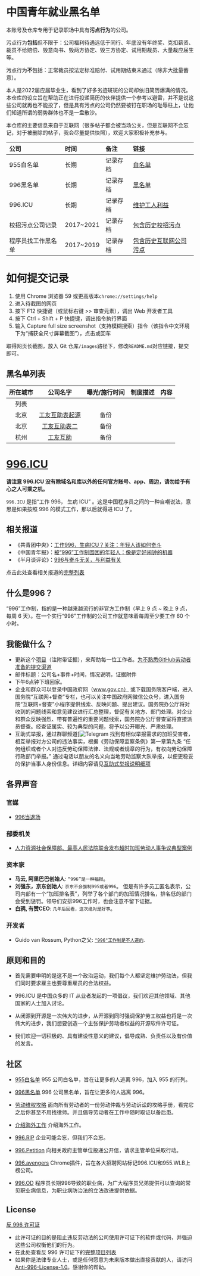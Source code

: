 # 中国青年就业黑名单

本账号及仓库专用于记录职场中具有**污点行为**的公司。

污点行为**包括**但不限于：公司福利待遇远低于同行、年底没有年终奖、克扣薪资、裁员不给赔偿、毁意向书、毁两方协定、毁三方协定、试用期裁员、大量裁应届生等。

污点行为**不**包括：正常裁员按法定标准赔付、试用期结束未通过（除非大批量蓄意）。

本人是2022届应届毕业生，看到了好多劣迹斑斑的公司却依旧简历爆满的情况。本仓库的设立旨在帮助正在进行投递简历的伙伴提供一个参考以避雷，并不是说这些公司就再也不能投了，但是具有污点的公司仍然要被钉在职场的耻辱柱上，让他们知道所谓的弱势群体也不是一盘散沙。



本仓库的主要信息来自于互联网（很多帖子都会被当场公关，但是互联网不会忘记，对于被删除的帖子，我会尽量提供快照），欢迎大家积极补充参与。

| 公司 | 时间 | 备注 | 链接 | 
| :--- | :--- | :--- | :--- |
| 955白名单 | 长期 | 记录存档 | [白名单](https://github.com/formulahendry/955.WLB) | 
| 996黑名单 | 长期 | 记录存档 | [黑名单](https://github.com/996icu/996.ICU/tree/master/blacklist) | 
| 996.ICU | 长期 | 记录存档 | [维护工人利益](https://github.com/996icu/996.ICU) | 
| 校招污点公司记录 | 2017~2021 | 记录存档 | [包含历史校招污点](https://github.com/ShameCom/ShameCom) | 
| 程序员找工作黑名单 | 2017~2019 | 记录存档 | [包含历史互联网公司污点](https://github.com/shengxinjing/programmer-job-blacklist) | 

# 如何提交记录

1. 使用 Chrome 浏览器 59 或更高版本`chrome://settings/help`
2. 进入待截图的网页
3. 按下 F12 快捷键（或鼠标右键 >> 审查元素），调出 Web 开发者工具
4. 按下 Ctrl + Shift + P 快捷键，调出指令执行界面
5. 输入 Capture full size screenshot（支持模糊搜索）指令（该指令中文环境下为“捕获全尺寸屏幕截图”），点击或回车

取得网页长截图，放入 Git 仓库`/images`路径下，修改`README.md`对应链接，提交即可。

黑名单列表
---
|所在城市|公司名字|曝光/施行时间|制度描述|内容|
|:---:|:---:|:---:|:---:|:---:|
|列表|
|北京|[工友互助表起源](https://docs.qq.com/sheet/DZEVkWkt5RUpVUVpq?tab=yn25hx&scode=)|备份|
|北京|[工友互助表二](https://docs.qq.com/sheet/DZFVsZlJRT3lnRXVj?tab=dn4yxq)|备份|
|杭州|[工友互助](https://docs.qq.com/sheet/DUm16dW5XbHdIUFhI)|备份|



[996.ICU](https://996.icu/#/zh_CN)
=======
**请注意 996.ICU 没有除域名和库以外的任何官方账号、app、周边，请勿给予有心之人可乘之机。**

`996.ICU`  是指“工作 996， 生病 ICU” 。这是中国程序员之间的一种自嘲说法，意思是如果按照 996 的模式工作，那以后就得进 ICU 了。


相关报道
---

- 《共青团中央》：[工作996，生病ICU？关注：年轻人该如何奋斗](https://mp.weixin.qq.com/s/e5qaW6ED_WUunNYG-q7frg)
- 《中国青年报》：[被“996”工作制围困的年轻人：像是定好闹钟的机器](http://zqb.cyol.com/html/2019-04/02/nw.D110000zgqnb_20190402_1-02.htm)
- 《半月谈评论》：[996与奋斗无关，与利益有关](http://www.banyuetan.org/dyp/detail/20190415/1000200033134991555306789054254821_1.html)

点击此处查看相关报道的[完整列表](https://github.com/996icu/996.ICU/blob/master/externals/news.md)


什么是996？
---

“996”工作制，指的是一种越来越流行的非官方工作制（早上 9 点 ~ 晚上 9 点，每周 6 天）。在一个实行“996”工作制的公司工作就意味着每周至少要工作 60 个小时。


我能做什么？
---
- 更新这个[项目](https://github.com/weijhao/ChinaYouthEmploymentBlacklist)（注附带证据），来帮助每一位工作者。[为不熟悉GitHub劳动者准备的提交渠道](HNS3@pm.me)
- 邮件标题：公司名+事件+时间，情况说明，证据附件
- 下午6点钟下班回家。
- 企业和群众可以登录中国政府网（www.gov.cn） 或下载国务院客户端，进入国务院“互联网+督查”专栏，也可以关注中国政府网微信公众号，进入国务院“互联网+督查”小程序提供线索、反映问题、提出建议。国务院办公厅将对收到的问题线索和意见建议进行汇总整理，督促有关地方、部门处理。对企业和群众反映强烈、带有普遍性的重要问题线索，国务院办公厅督查室将直接派员督查。经查证属实、较为典型的问题，将予以公开曝光、严肃处理。 
- 互助式举报，通过群聊频道[![Telegram](https://t.me/+vn0kXupb5sFkNGJh) 找到有相似举报需求的加班受害者，相互举报对方公司的违法事实，根据《劳动保障监察条例》第一章第九条 “任何组织或者个人对违反劳动保障法律、法规或者规章的行为，有权向劳动保障行政部门举报。” 通过电话以朋友的名义向当地劳动监察大队举报，以便更稳妥的保护当事人身份信息。详细内容请见[互助式举报说明细项](https://github.com/996icu/996.ICU/blob/master/externals/mutual_help.md)


各界声音
---

### 官媒
- [996当退场](http://www.xinhuanet.com/politics/2019-04/15/c_1124370790.htm)
### 部委机关
- [人力资源社会保障部、最高人民法院联合发布超时加班劳动人事争议典型案例](http://www.court.gov.cn/zixun-xiangqing-319161.html)

### 资本家
- **马云, 阿里巴巴创始人**: `“996”是一种福报`。
- **刘强东，京东创始人**: `京东不会强制995或者996`。
但是有许多员工匿名表示，公司内部有一个“加班排名表”，列举了各个部门的加班情况排名，排名低的部门会受到惩罚。领导们安排996工作时，也会注意不留下证据。
- **白鸦, 有赞CEO**: `几年后回看，这次绝对是好事`。

### 开发者
- Guido van Rossum, Python之父: [`"996"工作制是不人道的`](https://twitter.com/gvanrossum/status/1111628076801236993).

原则和目的
---

* 首先需要申明的是这不是一个政治运动，我们每个人都坚定维护劳动法，但我们同时要求雇主也要尊重雇员的合法权益。

* 996.ICU 是中国众多的 IT 从业者发起的一项倡议，我们欢迎其他领域、其他国家的人士加入讨论。

* 从闭源到开源是一次伟大的进步，从开源到同时强调保护劳工权益也将是一次伟大的进步，我们想要创造一个主张保护劳动者权益的开源软件许可证。

* 我们欢迎一切积极的、具有建设性意义的建议，倡导成熟、负责任以及有价值的发言。

社区
---
 - [955白名单](https://github.com/formulahendry/955.WLB) 955 公司白名单，旨在让更多的人逃离 996，加入 955 的行列。

 - [996黑名单](https://github.com/996icu/996.ICU/tree/master/blacklist) 996 公司黑名单，旨在让更多的人逃离 996。
 
 - [劳动维权攻略](https://github.com/CPdogson/996.law) 面向所有劳动者的一份劳动仲裁与劳动诉讼的攻略手册，看完它之后你甚至不用找律师。并且倡导劳动者在工作中随时取证以备后患。

 - [介绍海外工作](https://github.com/623637646/996.Leave) 介绍海外工作。

 - [996.RIP](https://996.rip) 企业可能会忘，但我们不会忘。

 - [996.Petition](https://github.com/xokctah/996.petition) 向相关政府主管单位投递公开信，请求主管单位采取行动。
 
 - [996.avengers](https://github.com/996-icu-avengers/Natasha/releases) Chrome插件，旨在各大招聘网站标记996.ICU和955.WLB上榜公司。
 
 - [996.OD](https://github.com/zheolong/996.OD.git) 程序员长期996导致的职业病，为广大程序员兄弟提供可以查询的常见职业病信息，为职业病防治法的立法改进提供依据。



License
---

[反 996 许可证](LICENSE)

 - 此许可证的目的是阻止违反劳动法的公司使用许可证下的软件或代码，并强迫这些公司权衡他们的行为。
 - 在此处查看反 996 许可证下的[完整项目列表](https://github.com/996icu/996.ICU/blob/master/awesomelist/README.md)
 - 如果你是法律专业人士，或是任何愿意为未来版本做出直接贡献的人，请访问 [Anti-996-License-1.0](https://github.com/kattgu7/996-License-Draft)。感谢你的帮助。



<!-- Screenshots -->
